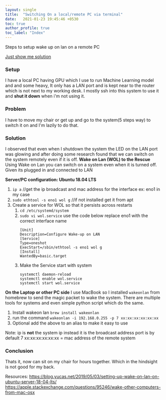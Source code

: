 ```yaml
---
layout: single
title:  "Switching On a local/remote PC via terminal"
date:   2021-01-23 19:45:46 +0530
toc: true
author_profile: true
toc_label: "Index"
---
```

Steps to setup wake up on lan on a remote PC 

[Just show me solution](#solution)

### Setup
I have a local PC having GPU which I use to run Machine Learning model and and some heavy, It only has a LAN port and is kept near to the router which is not next to my working desk. I mostly ssh into this system to use it and **shut it down** when i'm not using it.
### Problem
I have to move my chair or get up and go to the system(5 steps way) to switch it on and I'm lazily to do that.
### Solution
I observed that even when I shutdown the system the LED on the LAN port was glowing and after doing some research found that we can switch on the system remotely even if it is off.
**Wake on Lan (WOL) to the Rescue**
Using Wake on Lan you can switch on a system even when it is turned off. Given its plugged in and connected to LAN

**Server/PC configuration: Ubuntu 18.04 LTS**
1. `ip a` //get the ip broadcast and mac address for the interface ex: eno1 in my case
2. `sudo ethtool -s eno1 wol g` //if not installed get it from apt
3. Create a service for WOL so that it persists across restarts
    1. `cd /etc/systemd/system`
    2. `sudo vi wol.service` use the code below replace eno1 with the correct interface name
        ```
        [Unit] 
        Description=Configure Wake-up on LAN
        [Service]
        Type=oneshot
        ExecStart=/sbin/ethtool -s eno1 wol g 
        [Install]
        WantedBy=basic.target
        ```
    3. Make the Service start with system 
        ```
        systemctl daemon-reload
        systemctl enable wol.service
        systemctl start wol.service
        ```

**On the Laptop or other PC side**
I use MacBook so I installed `wakeonlan` from homebrew to send the magic packet to wake the system. There are multiple tools for systems and even simple python script which do the same.

1. Install wakeon lan `brew install wakeonlan`
2. run the command `wakeonlan -i 192.168.0.255 -p 7 xx:xx:xx:xx:xx:xx`
3. Optional add the above to an alias to make it easy to use

Note: 
ip is **not** the system ip instead it is the broadcast address
port is by default 7
xx:xx:xx:xx:xx:xx = mac address of the remote system

### Conclusion
Thats it, now can sit on my chair for hours together. Which in the hindsight is not good for my back.

Resources:
https://blog.yucas.net/2019/05/03/setting-up-wake-on-lan-on-ubuntu-server-18-04-lts/
https://apple.stackexchange.com/questions/95246/wake-other-computers-from-mac-osx